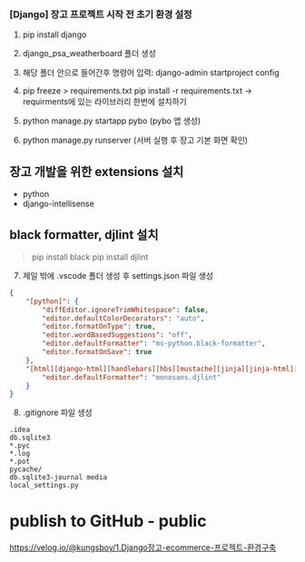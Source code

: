 ### [Django] 장고 프로젝트 시작 전 초기 환경 설정

1. pip install django

2. django_psa_weatherboard 폴더 생성

3. 해당 폴더 안으로 들어간후 명령어 입력: django-admin startproject config

4. pip freeze > requirements.txt
    pip install -r requirements.txt -> requirments에 있는 라이브러리 한번에 설치하기

5. python manage.py startapp pybo (pybo 앱 생성)

6. python manage.py runserver (서버 실행 후 장고 기본 화면 확인)

## 장고 개발을 위한 extensions 설치 
- python
- django-intellisense 

## black formatter, djlint 설치
> pip install black
> pip install djlint

7. 제일 밖에 .vscode 폴더 생성 후 settings.json 파일 생성
```json
{
    "[python]": {
        "diffEditor.ignoreTrimWhitespace": false,
        "editor.defaultColorDecorators": "auto",
        "editor.formatOnType": true,
        "editor.wordBasedSuggestions": "off",
        "editor.defaultFormatter": "ms-python.black-formatter",
        "editor.formatOnSave": true
    },
    "[html][django-html][handlebars][hbs][mustache][jinja][jinja-html][nj][njk][nunjucks][twig]": {
        "editor.defaultFormatter": "monosans.djlint"
    }
}

```

8. .gitignore 파일 생성
```gitignore
.idea
db.sqlite3
*.pyc
*.log
*.pot
pycache/
db.sqlite3-journal media
local_settings.py
```

# publish to GitHub - public

https://velog.io/@kungsboy/1.Django장고-ecommerce-프로젝트-환경구축